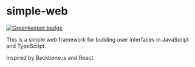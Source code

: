 # simple-web

[![Greenkeeper badge](https://badges.greenkeeper.io/mjlaufer/simple-web.svg)](https://greenkeeper.io/)

This is a simple web framework for building user interfaces in JavaScript and TypeScript.

Inspired by Backbone.js and React.
